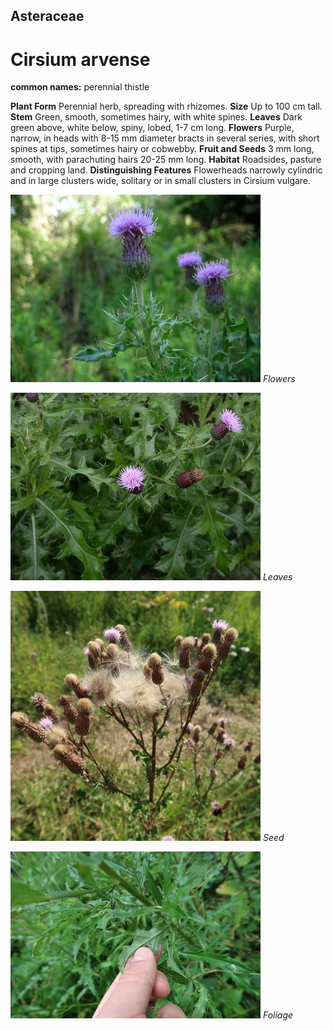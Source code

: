 ## Asteraceae
# Cirsium arvense
**common names:** perennial thistle

**Plant Form** Perennial herb, spreading with rhizomes. **Size** Up to 100 cm tall. **Stem** Green, smooth, sometimes hairy, with white spines. **Leaves** Dark green above, white below, spiny, lobed, 1-7 cm long. **Flowers** Purple, narrow, in heads with 8-15 mm diameter bracts in several series, with short spines at tips, sometimes hairy or cobwebby. **Fruit and Seeds** 3 mm long, smooth, with parachuting hairs 20-25 mm long. **Habitat** Roadsides, pasture and cropping land. **Distinguishing Features** Flowerheads narrowly cylindric and in large clusters wide, solitary or in small clusters in Cirsium vulgare.


![Flowers](18884_Cirsium-arvense08.jpg)
   *Flowers* 

![Leaves](18855_Cirsium-arvense09.jpg)
   *Leaves* 

![Seed](103601_IMG_9648.jpg)
   *Seed* 

![Foliage](103504_IMG_8353.jpg)
   *Foliage* 

